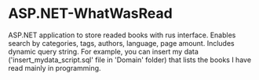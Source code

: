 # ASP.NET-WhatWasRead
ASP.NET application to store readed books with rus interface. Enables search by categories, tags, authors, language, page amount. Includes dynamic query string.
For example, you can insert my data ('insert_mydata_script.sql' file in 'Domain' folder) that lists the books I have read mainly in programming.
